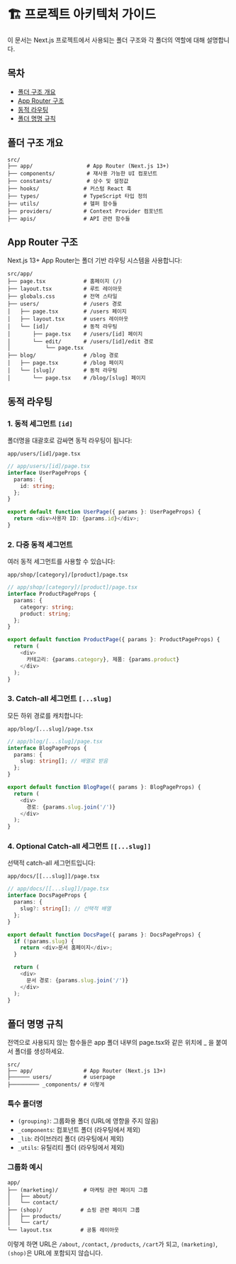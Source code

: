 # 🏗️ 프로젝트 아키텍처 가이드

이 문서는 Next.js 프로젝트에서 사용되는 폴더 구조와 각 폴더의 역할에 대해 설명합니다.

## 목차

- [폴더 구조 개요](#폴더-구조-개요)
- [App Router 구조](#app-router-구조)
- [동적 라우팅](#동적-라우팅)
- [폴더 명명 규칙](#폴더-명명-규칙)

## 폴더 구조 개요

```
src/
├── app/                 # App Router (Next.js 13+)
├── components/          # 재사용 가능한 UI 컴포넌트
├── constants/           # 상수 및 설정값
├── hooks/              # 커스텀 React 훅
├── types/              # TypeScript 타입 정의
├── utils/              # 헬퍼 함수들
├── providers/          # Context Provider 컴포넌트
├── apis/               # API 관련 함수들
```

## App Router 구조

Next.js 13+ App Router는 폴더 기반 라우팅 시스템을 사용합니다:

```
src/app/
├── page.tsx            # 홈페이지 (/)
├── layout.tsx          # 루트 레이아웃
├── globals.css         # 전역 스타일
├── users/              # /users 경로
│   ├── page.tsx        # /users 페이지
│   ├── layout.tsx      # users 레이아웃
│   └── [id]/           # 동적 라우팅
│       ├── page.tsx    # /users/[id] 페이지
│       └── edit/       # /users/[id]/edit 경로
│           └── page.tsx
├── blog/               # /blog 경로
│   ├── page.tsx        # /blog 페이지
│   └── [slug]/         # 동적 라우팅
│       └── page.tsx    # /blog/[slug] 페이지
```

## 동적 라우팅

### 1. 동적 세그먼트 `[id]`

폴더명을 대괄호로 감싸면 동적 라우팅이 됩니다:

```
app/users/[id]/page.tsx
```

```typescript
// app/users/[id]/page.tsx
interface UserPageProps {
  params: {
    id: string;
  };
}

export default function UserPage({ params }: UserPageProps) {
  return <div>사용자 ID: {params.id}</div>;
}
```

### 2. 다중 동적 세그먼트

여러 동적 세그먼트를 사용할 수 있습니다:

```
app/shop/[category]/[product]/page.tsx
```

```typescript
// app/shop/[category]/[product]/page.tsx
interface ProductPageProps {
  params: {
    category: string;
    product: string;
  };
}

export default function ProductPage({ params }: ProductPageProps) {
  return (
    <div>
      카테고리: {params.category}, 제품: {params.product}
    </div>
  );
}
```

### 3. Catch-all 세그먼트 `[...slug]`

모든 하위 경로를 캐치합니다:

```
app/blog/[...slug]/page.tsx
```

```typescript
// app/blog/[...slug]/page.tsx
interface BlogPageProps {
  params: {
    slug: string[]; // 배열로 받음
  };
}

export default function BlogPage({ params }: BlogPageProps) {
  return (
    <div>
      경로: {params.slug.join('/')}
    </div>
  );
}
```

### 4. Optional Catch-all 세그먼트 `[[...slug]]`

선택적 catch-all 세그먼트입니다:

```
app/docs/[[...slug]]/page.tsx
```

```typescript
// app/docs/[[...slug]]/page.tsx
interface DocsPageProps {
  params: {
    slug?: string[]; // 선택적 배열
  };
}

export default function DocsPage({ params }: DocsPageProps) {
  if (!params.slug) {
    return <div>문서 홈페이지</div>;
  }

  return (
    <div>
      문서 경로: {params.slug.join('/')}
    </div>
  );
}
```

## 폴더 명명 규칙

전역으로 사용되지 않는 함수들은 app 폴더 내부의 page.tsx와 같은 위치에 \_ 을 붙여서 폴더를 생성하세요.

```
src/
├── app/                # App Router (Next.js 13+)
├────── users/          # userpage
├───────── _components/ # 이렇게
```

### 특수 폴더명

- `(grouping)`: 그룹화용 폴더 (URL에 영향을 주지 않음)
- `_components`: 컴포넌트 폴더 (라우팅에서 제외)
- `_lib`: 라이브러리 폴더 (라우팅에서 제외)
- `_utils`: 유틸리티 폴더 (라우팅에서 제외)

### 그룹화 예시

```
app/
├── (marketing)/        # 마케팅 관련 페이지 그룹
│   ├── about/
│   └── contact/
├── (shop)/            # 쇼핑 관련 페이지 그룹
│   ├── products/
│   └── cart/
└── layout.tsx         # 공통 레이아웃
```

이렇게 하면 URL은 `/about`, `/contact`, `/products`, `/cart`가 되고, `(marketing)`, `(shop)`은 URL에 포함되지 않습니다.
